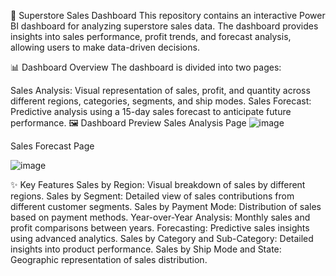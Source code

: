 🏬 Superstore Sales Dashboard
This repository contains an interactive Power BI dashboard for analyzing superstore sales data. The dashboard provides insights into sales performance, profit trends, and forecast analysis, allowing users to make data-driven decisions.

📊 Dashboard Overview
The dashboard is divided into two pages:

Sales Analysis: Visual representation of sales, profit, and quantity across different regions, categories, segments, and ship modes.
Sales Forecast: Predictive analysis using a 15-day sales forecast to anticipate future performance.
🖼️ Dashboard Preview
Sales Analysis Page
![image](https://github.com/user-attachments/assets/c2f6594c-deaf-4e41-b037-d878bd7c5534)


Sales Forecast Page

![image](https://github.com/user-attachments/assets/386cdbf3-9259-4b5d-a8c4-9d9dcc9f4490)


✨ Key Features
Sales by Region: Visual breakdown of sales by different regions.
Sales by Segment: Detailed view of sales contributions from different customer segments.
Sales by Payment Mode: Distribution of sales based on payment methods.
Year-over-Year Analysis: Monthly sales and profit comparisons between years.
Forecasting: Predictive sales insights using advanced analytics.
Sales by Category and Sub-Category: Detailed insights into product performance.
Sales by Ship Mode and State: Geographic representation of sales distribution.
